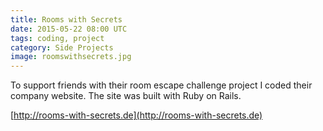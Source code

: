 ```yaml
---
title: Rooms with Secrets
date: 2015-05-22 08:00 UTC
tags: coding, project
category: Side Projects
image: roomswithsecrets.jpg
---
```


To support friends with their room escape challenge project I coded their company website. The site was built with Ruby on Rails.

<span class="entypo-address"></span>[http://rooms-with-secrets.de](http://rooms-with-secrets.de)
